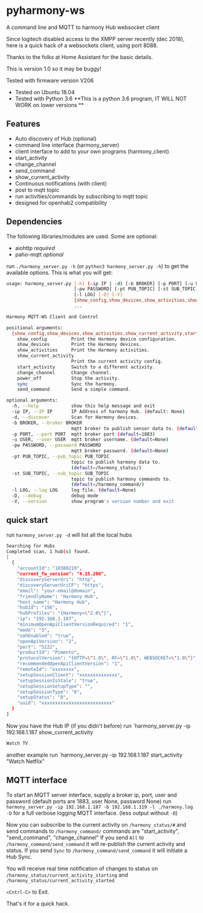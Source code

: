 pyharmony-ws
================

A command line and MQTT to harmony Hub websocket client

Since logitech disabled access to the XMPP server recently (dec 2018), here is a quick hack of a websockets client, using port 8088.

Thanks to the folks at Home Assistant for the basic details.

This is version 1.0 so it may be buggy!

Tested with firmware version V206
* Tested on Ubuntu 18.04
* Tested with Python 3.6  **This is a python 3.6 program, IT WILL NOT WORK on lower versions **

## Features
* Auto discovery of Hub (optional)
* command line interface (harmony_server)
* client interface to add to your own programs (harmony_client)
* start_activity
* change_channel
* send_command
* show_current_activity
* Continuous notifications (with client)
* post to mqtt topic
* run activities/commands by subscribing to mqtt topic
* designed for openhab2 compatibility

## Dependencies
The following libraries/modules are used. Some are optional:
* aiohttp     *required*
* paho-mqtt   *optional*

run `./harmony_server.py -h` (or `python3 harmony_server.py -h`) to get the available options. This is what you will get:

```bash
usage: harmony_server.py [-h] (-ip IP | -d) [-b BROKER] [-p PORT] [-u USER]
                         [-pw PASSWORD] [-pt PUB_TOPIC] [-st SUB_TOPIC]
                         [-l LOG] [-D] [-V]
                         {show_config,show_devices,show_activities,show_current_activity,start_activity,change_channel,power_off,sync,send_command}
                         ...

Harmony MQTT-WS Client and Control

positional arguments:
  {show_config,show_devices,show_activities,show_current_activity,start_activity,change_channel,power_off,sync,send_command}
    show_config         Print the Harmony device configuration.
    show_devices        Print the Harmony devices.
    show_activities     Print the Harmony activities.
    show_current_activity
                        Print the current activity config.
    start_activity      Switch to a different activity.
    change_channel      Change channel.
    power_off           Stop the activity.
    sync                Sync the harmony.
    send_command        Send a simple command.

optional arguments:
  -h, --help            show this help message and exit
  -ip IP, --IP IP       IP Address of harmony Hub. (default: None)
  -d, --discover        Scan for Harmony devices.
  -b BROKER, --broker BROKER
                        mqtt broker to publish sensor data to. (default=None)
  -p PORT, --port PORT  mqtt broker port (default=1883)
  -u USER, --user USER  mqtt broker username. (default=None)
  -pw PASSWORD, --password PASSWORD
                        mqtt broker password. (default=None)
  -pt PUB_TOPIC, --pub_topic PUB_TOPIC
                        topic to publish harmony data to.
                        (default=/harmony_status/)
  -st SUB_TOPIC, --sub_topic SUB_TOPIC
                        topic to publish harmony commands to.
                        (default=/harmony_command/)
  -l LOG, --log LOG     log file. (default=None)
  -D, --debug           debug mode
  -V, --version         show program's version number and exit
```

## quick start
run `harmony_server.py -d`
will list all the local hubs
```bash
Searching for Hubs
Completed scan, 1 hub(s) found.
[
  {
    "accountId": "10380219",
    "current_fw_version": "4.15.206",
    "discoveryServerUri": "http",
    "discoveryServerUriCF": "https",
    "email": "your-email@domain",
    "friendlyName": "Harmony Hub",
    "host_name": "Harmony Hub",
    "hubId": "156",
    "hubProfiles": "{Harmony=\"2.0\"}",
    "ip": "192.168.1.187",
    "minimumOpenApiClientVersionRequired": "1",
    "mode": "3",
    "oohEnabled": "true",
    "openApiVersion": "2",
    "port": "5222",
    "productId": "Pimento",
    "protocolVersion": "{HTTP=\"1.0\", RF=\"1.0\", WEBSOCKET=\"1.0\"}",
    "recommendedOpenApiClientVersion": "1",
    "remoteId": "xxxxxxxx",
    "setupSessionClient": "xxxxxxxxxxxxxx",
    "setupSessionIsStale": "true",
    "setupSessionSetupType": "",
    "setupSessionType": "0",
    "setupStatus": "0",
    "uuid": "xxxxxxxxxxxxxxxxxxxxxxxxxx"
  }
]
```

Now you have the Hub IP (if you didn't before)
run `harmony_server.py -ip 192.168.1.187 show_current_activity
```bash
Watch TV
```
another example
run `harmony_server.py -ip 192.168.1.187 start_activity "Watch Netflix"

## MQTT interface
To start an MQTT server interface, supply a broker ip, port, user and password (default ports are 1883, user None, password None)
run `harmony_server.py -ip 192.168.1.187 -b 192.168.1.119 -l ./harmony.log -D`
for a full verbose logging MQTT interface. (less output without `-D`)

Now you can subscribe to the current activity on `/harmony_status/#` and send commands to `/harmony_command/`
commands are "start_activity", "send_command", "change_channel"
If you send `All` to `/harmony_command/send_command` it will re-publish the current activity and status.
If you send `Sync` to `/harmony_command/send_command` it will initiate a Hub Sync.

You will receive real time notification of changes to status on `/harmony_status/current_activity_starting` and `/harmony_status/current_activity_started`

`<Cntrl-C>` to Exit.

That's it for a quick hack.